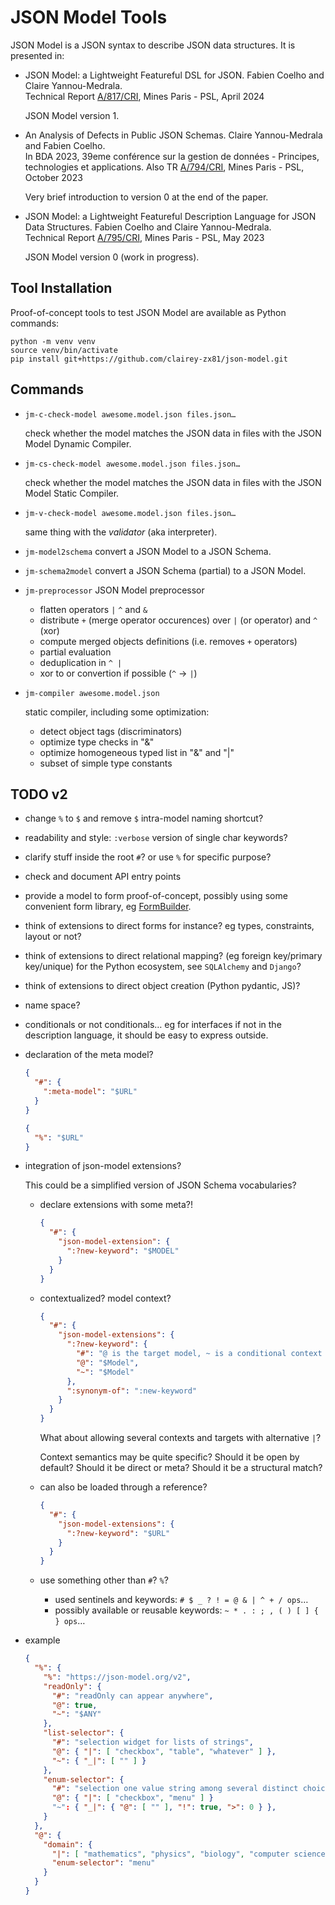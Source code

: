 # JSON Model Tools

JSON Model is a JSON syntax to describe JSON data structures.
It is presented in:

- JSON Model: a Lightweight Featureful DSL for JSON.
  Fabien Coelho and Claire Yannou-Medrala.  
  Technical Report [A/817/CRI](https://www.cri.minesparis.psl.eu/classement/doc/A-817.pdf), Mines Paris - PSL, April 2024

  JSON Model version 1.
  
- An Analysis of Defects in Public JSON Schemas.
  Claire Yannou-Medrala and Fabien Coelho.  
  In BDA 2023, 39eme conférence sur la gestion de données - Principes, technologies et applications.
  Also TR [A/794/CRI](https://www.cri.minesparis.psl.eu/classement/doc/A-794.pdf), Mines Paris - PSL, October 2023

  Very brief introduction to version 0 at the end of the paper.

- JSON Model: a Lightweight Featureful Description Language for JSON Data Structures.
  Fabien Coelho and Claire Yannou-Medrala.  
  Technical Report [A/795/CRI](https://www.cri.minesparis.psl.eu/classement/doc/A-795.pdf), Mines Paris - PSL, May 2023

  JSON Model version 0 (work in progress).

## Tool Installation

Proof-of-concept tools to test JSON Model are available as Python commands:

```shell
python -m venv venv
source venv/bin/activate
pip install git+https://github.com/clairey-zx81/json-model.git
```

## Commands

- `jm-c-check-model awesome.model.json files.json…`

   check whether the model matches the JSON data in files
   with the JSON Model Dynamic Compiler.

- `jm-cs-check-model awesome.model.json files.json…`

   check whether the model matches the JSON data in files
   with the JSON Model Static Compiler.

- `jm-v-check-model awesome.model.json files.json…`

   same thing with the *validator* (aka interpreter).

- `jm-model2schema` convert a JSON Model to a JSON Schema.
- `jm-schema2model` convert a JSON Schema (partial) to a JSON Model.
- `jm-preprocessor` JSON Model preprocessor
  - flatten operators `|` `^` and `&`
  - distribute `+` (merge operator occurences) over `|` (or operator) and `^` (xor)
  - compute merged objects definitions (i.e. removes `+` operators)
  - partial evaluation
  - deduplication in `^ |`
  - xor to or convertion if possible (`^` → `|`)
- `jm-compiler awesome.model.json`

  static compiler, including some optimization:

  - detect object tags (discriminators)
  - optimize type checks in "&"
  - optimize homogeneous typed list in "&" and "|" 
  - subset of simple type constants

## TODO v2

- change `%` to `$` and remove `$` intra-model naming shortcut?
- readability and style: `:verbose` version of single char keywords?
- clarify stuff inside the root `#`? or use `%` for specific purpose?
- check and document API entry points
- provide a model to form proof-of-concept, possibly using some convenient form
  library, eg [FormBuilder](https://formbuilder.online/).
- think of extensions to direct forms for instance?
  eg types, constraints, layout or not?
- think of extensions to direct relational mapping? (eg foreign key/primary key/unique)
  for the Python ecosystem, see `SQLAlchemy` and `Django`?
- think of extensions to direct object creation (Python pydantic, JS)?
- name space?
- conditionals or not conditionals… eg for interfaces
  if not in the description language, it should be easy to express outside.
- declaration of the meta model?

  ```json
  {
    "#": {
      ":meta-model": "$URL"
    }
  }
  ```

  ```json
  {
    "%": "$URL"
  }
  ```

- integration of json-model extensions?

  This could be a simplified version of JSON Schema vocabularies?

  - declare extensions with some meta?!

    ```json
    {
      "#": {
        "json-model-extension": {
          ":?new-keyword": "$MODEL" 
        }
      }
    }
    ```

  - contextualized? model context?

    ```json
    {
      "#": {
        "json-model-extensions": {
          ":?new-keyword": {
            "#": "@ is the target model, ~ is a conditional context model",
            "@": "$Model",
            "~": "$Model"
          },
          ":synonym-of": ":new-keyword"
        }
      }
    }
    ```

    What about allowing several contexts and targets with alternative `|`?

    Context semantics may be quite specific? Should it be open by default?
    Should it be direct or meta? Should it be a structural match?

  - can also be loaded through a reference?

    ```json
    {
      "#": {
        "json-model-extensions": {
          ":?new-keyword": "$URL"
        }
      }
    }
    ```

  - use something other than `#`? `%`?
    - used sentinels and keywords: `# $ _ ? ! = @ & | ^ + / ops`…
    - possibly available or reusable keywords: `~ * . : ; , ( ) [ ] { } ops`…

- example

  ```json
  {
    "%": {
      "%": "https://json-model.org/v2",
      "readOnly": {
        "#": "readOnly can appear anywhere",
        "@": true,
        "~": "$ANY"
      },
      "list-selector": {
        "#": "selection widget for lists of strings",
        "@": { "|": [ "checkbox", "table", "whatever" ] },
        "~": { "_|": [ "" ] }
      },
      "enum-selector": {
        "#": "selection one value string among several distinct choices",
        "@": { "|": [ "checkbox", "menu" ] }
        "~": { "_|": { "@": [ "" ], "!": true, ">": 0 } },
      }
    },
    "@": {
      "domain": {
        "|": [ "mathematics", "physics", "biology", "computer science" ],
        "enum-selector": "menu"
      }
    }
  }
  ```
